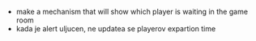 - make a mechanism that will show which player is waiting in the game room  
- kada je alert uljucen, ne updatea se playerov expartion time